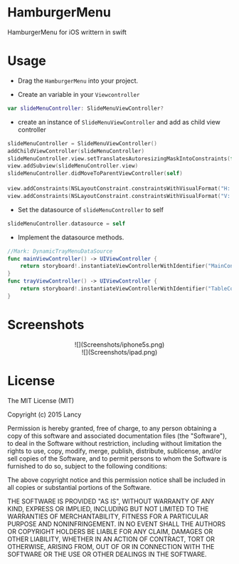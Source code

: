 # HamburgerMenu
HamburgerMenu for iOS writtern in swift

Usage
========
* Drag the `HamburgerMenu` into your project.

* Create an variable in your `Viewcontroller`
```swift
var slideMenuController: SlideMenuViewController?
```

* create an instance of `SlideMenuViewController` and add as child view controller
```swift
slideMenuController = SlideMenuViewController()
addChildViewController(slideMenuController)
slideMenuController.view.setTranslatesAutoresizingMaskIntoConstraints(false)
view.addSubview(slideMenuController.view)
slideMenuController.didMoveToParentViewController(self)                                           

view.addConstraints(NSLayoutConstraint.constraintsWithVisualFormat("H:|[slideView]|", options: NSLayoutFormatOptions(0), metrics: nil, views: ["slideView": slideMenuController.view]))
view.addConstraints(NSLayoutConstraint.constraintsWithVisualFormat("V:|[slideView]|", options: NSLayoutFormatOptions(0), metrics: nil, views: ["slideView": slideMenuController.view]))
```

* Set the datasource of `slideMenuController` to self 
```swift
slideMenuController.datasource = self
```

* Implement the datasource methods.
```swift
//Mark: DynamicTrayMenuDataSource
func mainViewController() -> UIViewController {
	return storyboard!.instantiateViewControllerWithIdentifier("MainController") as! MainViewController
}
func trayViewController() -> UIViewController {
	return storyboard!.instantiateViewControllerWithIdentifier("TableController") as! TableViewController
}
```

Screenshots
========
<center>![](Screenshots/iphone5s.png)</center>
<center>![](Screenshots/ipad.png)</center>

License
========
The MIT License (MIT)

Copyright (c) 2015 Lancy

Permission is hereby granted, free of charge, to any person obtaining a copy
of this software and associated documentation files (the "Software"), to deal
in the Software without restriction, including without limitation the rights
to use, copy, modify, merge, publish, distribute, sublicense, and/or sell
copies of the Software, and to permit persons to whom the Software is
furnished to do so, subject to the following conditions:

The above copyright notice and this permission notice shall be included in
all copies or substantial portions of the Software.

THE SOFTWARE IS PROVIDED "AS IS", WITHOUT WARRANTY OF ANY KIND, EXPRESS OR
IMPLIED, INCLUDING BUT NOT LIMITED TO THE WARRANTIES OF MERCHANTABILITY,
FITNESS FOR A PARTICULAR PURPOSE AND NONINFRINGEMENT. IN NO EVENT SHALL THE
AUTHORS OR COPYRIGHT HOLDERS BE LIABLE FOR ANY CLAIM, DAMAGES OR OTHER
LIABILITY, WHETHER IN AN ACTION OF CONTRACT, TORT OR OTHERWISE, ARISING FROM,
OUT OF OR IN CONNECTION WITH THE SOFTWARE OR THE USE OR OTHER DEALINGS IN
THE SOFTWARE.
